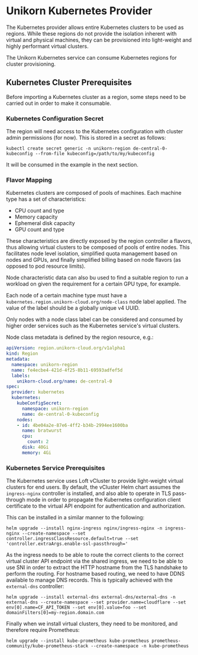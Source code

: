 # Unikorn Kubernetes Provider

The Kubernetes provider allows entire Kubernetes clusters to be used as regions.
While these regions do not provide the isolation inherent with virtual and physical machines, they can be provisioned into light-weight and highly performant virtual clusters.

The Unikorn Kubernetes service can consume Kubernetes regions for cluster provisioning.

## Kubernetes Cluster Prerequisites

Before importing a Kubernetes cluster as a region, some steps need to be carried out in order to make it consumable.

### Kubernetes Configuration Secret

The region will need access to the Kubernetes configuration with cluster admin permissions (for now).
This is stored in a secret as follows:

```shell
kubectl create secret generic -n unikorn-region de-central-0-kubeconfig --from-file kubeconfig=/path/to/my/kubeconfig
```

It will be consumed in the example in the next section.

### Flavor Mapping

Kubernetes clusters are composed of pools of machines.
Each machine type has a set of characteristics:

* CPU count and type
* Memory capacity
* Ephemeral disk capacity
* GPU count and type

These characteristics are directly exposed by the region controller a flavors, thus allowing virtual clusters to be composed of pools of entire nodes.
This facilitates node level isolation, simplified quota management based on nodes and GPUs, and finally simplified billing based on node flavors (as opposed to pod resource limits).

Node characteristic data can also bu used to find a suitable region to run a workload on given the requirement for a certain GPU type, for example.

Each node of a certain machine type must have a `kubernetes.region.unikorn-cloud.org/node-class` node label applied.
The value of the label should be a globally unique v4 UUID.

Only nodes with a node class label can be considered and consumed by higher order services such as the Kubernetes service's virtual clusters.

Node class metadata is defined by the region resource, e.g.:

```yaml
apiVersion: region.unikorn-cloud.org/v1alpha1
kind: Region
metadata:
  namespace: unikorn-region
  name: fe4ecbe4-421d-4f25-8b11-69593adfef5d
  labels:
    unikorn-cloud.org/name: de-central-0
spec:
  provider: kubernetes
  kubernetes:
    kubeConfigSecret:
      namespace: unikorn-region
      name: de-central-0-kubeconfig
    nodes:
    - id: 4be04a2e-87e6-4ff2-b34b-2994ee1600ba
      name: bratwurst
      cpu:
        count: 2
      disk: 40Gi
      memory: 4Gi
```

### Kubernetes Service Prerequisites

The Kubernetes service uses Loft vCluster to provide light-weight virtual clusters for end users.
By default, the vCluster Helm chart assumes the `ingress-nginx` controller is installed, and also able to operate in TLS pass-through mode in order to propagate the Kubernetes configuration client certificate to the virtual API endpoint for authentication and authorization.

This can be installed in a similar manner to the following:

```shell
helm upgrade --install nginx-ingress nginx/ingress-nginx -n ingress-nginx --create-namespace --set controller.ingressClassResource.default=true --set 'controller.extraArgs.enable-ssl-passthrough='
```

As the ingress needs to be able to route the correct clients to the correct virtual cluster API endpoint via the shared ingress, we need to be able to use SNI in order to extract the HTTP hostname from the TLS handshake to perform the routing.
For hostname based routing, we need to have DDNS available to manage DNS records.
This is typically achieved with the `external-dns` controller:

```shell
helm upgrade --install external-dns external-dns/external-dns -n external-dns --create-namespace --set provider.name=cloudflare --set env[0].name=CF_API_TOKEN --set env[0].value=foo --set domainFilters[0]=my-region.domain.com
```

Finally when we install virtual clusters, they need to be monitored, and therefore require Prometheus:

```shell
helm upgrade --install kube-prometheus kube-prometheus prometheus-community/kube-prometheus-stack --create-namespace -n kube-prometheus
```
